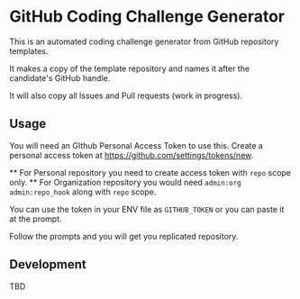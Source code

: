 # GitHub Coding Challenge Generator

This is an automated coding challenge generator from GitHub repository templates.

It makes a copy of the template repository and names it after the candidate's GitHub handle.

It will also copy all Issues and Pull requests (work in progress). 

## Usage

You will need an GIthub Personal Access Token to use this. Create a personal access token at https://github.com/settings/tokens/new.

** For Personal repository you need to create access token with `repo` scope only.
** For Organization repository you would need `admin:org` `admin:repo_hook` along with `repo` scope.

You can use the token in your ENV file as `GITHUB_TOKEN` or you can paste it at the prompt.

Follow the prompts and you will get you replicated repository. 

## Development

TBD
